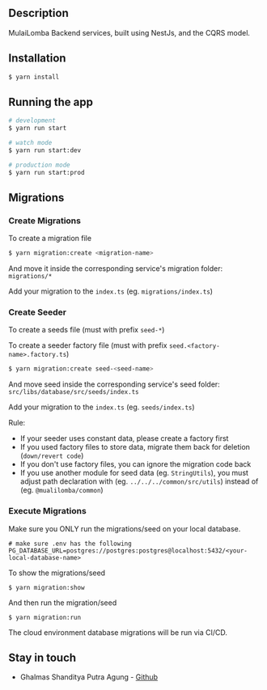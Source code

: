 ## Description

MulaiLomba Backend services, built using NestJs, and the CQRS model.

## Installation

```bash
$ yarn install
```

## Running the app

```bash
# development
$ yarn run start

# watch mode
$ yarn run start:dev

# production mode
$ yarn run start:prod
```

## Migrations

### Create Migrations

To create a migration file

```bash
$ yarn migration:create <migration-name>
```

And move it inside the corresponding service's migration folder: `migrations/*`

Add your migration to the `index.ts` (eg. `migrations/index.ts`)

### Create Seeder

To create a seeds file (must with prefix `seed-*`)

To create a seeder factory file (must with prefix `seed.<factory-name>.factory.ts`)

```bash
$ yarn migration:create seed-<seed-name>
```

And move seed inside the corresponding service's seed folder: `src/libs/database/src/seeds/index.ts`

Add your migration to the `index.ts` (eg. `seeds/index.ts`)

Rule:

- If your seeder uses constant data, please create a factory first
- If you used factory files to store data, migrate them back for deletion (`down/revert code`)
- If you don't use factory files, you can ignore the migration code back
- If you use another module for seed data (eg. `StringUtils`), you must adjust path declaration with (eg. `../../../common/src/utils`) instead of (eg. `@mualilomba/common`)

### Execute Migrations

Make sure you ONLY run the migrations/seed on your local database.

```.env
# make sure .env has the following
PG_DATABASE_URL=postgres://postgres:postgres@localhost:5432/<your-local-database-name>
```

To show the migrations/seed

```
$ yarn migration:show
```

And then run the migration/seed

```
$ yarn migration:run
```

The cloud environment database migrations will be run via CI/CD.

## Stay in touch

- Ghalmas Shanditya Putra Agung - [Github](https://github.com/ghalmasshandityaaa)
